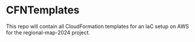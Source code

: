 # CFNTemplates
This repo will contain all CloudFormation templates for an IaC setup on AWS for the regional-map-2024 project.
